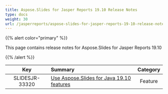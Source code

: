 ```yaml
---
title: Aspose.Slides for Jasper Reports 19.10 Release Notes
type: docs
weight: 30
url: /jasperreports/aspose-slides-for-jasper-reports-19-10-release-notes/
---
```


{{% alert color="primary" %}} 

This page contains release notes for Aspose.Slides for Jasper Reports 19.10

{{% /alert %}} 

|**Key** |**Summary** |**Category** |
| :-: | :- | :-: |
|SLIDESJR-33320|[Use Aspose.Slides for Java 19.10 features](https://docs.aspose.com/slides/java/aspose-slides-for-java-19-10-release-notes/)|Feature|

